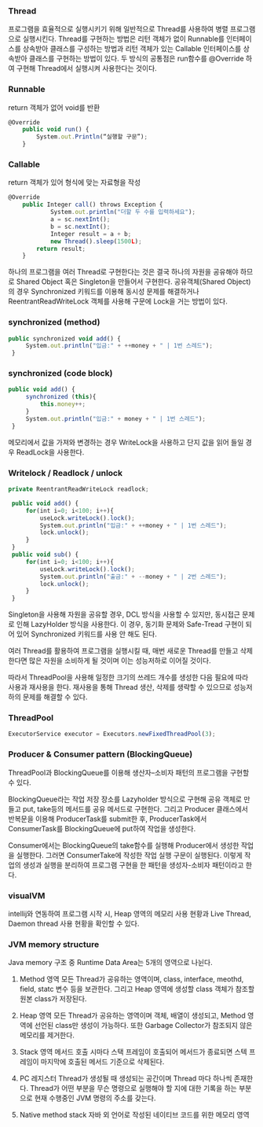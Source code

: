 ### Thread
프로그램을 효율적으로 실행시키기 위해 일반적으로 Thread를 사용하여 병렬 프로그램으로 실행시킨다.
Thread를 구현하는 방법은 리턴 객체가 없이 Runnable를 인터페이스를 상속받아 클래스를 구성하는 방법과
리턴 객체가 있는 Callable 인터페이스를 상속받아 클래스를 구현하는 방법이 있다.
두 방식의 공통점은 run함수를 @Override 하여 구현해 Thread에서 실행시켜 사용한다는 것이다.

### Runnable
return 객체가 없어 void를 반환
```javascript
@Override
    public void run() {
        System.out.Println(“실행할 구문”);
    }
```

### Callable
return 객체가 있어 형식에 맞는 자료형을 작성
```javascript
@Override
    public Integer call() throws Exception {
            System.out.println("더할 두 수를 입력하세요");
            a = sc.nextInt();
            b = sc.nextInt();
            Integer result = a + b;
            new Thread().sleep(1500L);
        return result;
    }
```

하나의 프로그램을 여러 Thread로 구현한다는 것은 결국 하나의 자원을 공유해야 하므로
Shared Object 혹은 Singleton을 만들어서 구현한다.
공유객체(Shared Object)의 경우 Synchronized 키워드를 이용해 동시성 문제를 해결하거나
ReentrantReadWriteLock 객체를 사용해 구문에 Lock을 거는 방법이 있다.

### synchronized (method)
```javascript
public synchronized void add() {
     System.out.println("입금:" + ++money + " | 1번 스레드");
 }
```

### synchronized (code block)
```javascript
public void add() {
     synchronized (this){
         this.money++;
     }
     System.out.println("입금:" + money + " | 1번 스레드");
 }
```

메모리에서 값을 가져와 변경하는 경우 WriteLock을 사용하고 단지 값을 읽어 들일 경우 ReadLock을 사용한다.
### Writelock / Readlock / unlock
```javascript
private ReentrantReadWriteLock readlock;

 public void add() {
     for(int i=0; i<100; i++){
         useLock.writeLock().lock();
         System.out.println("입금:" + ++money + " | 1번 스레드");
         lock.unlock();
     }
 }
 public void sub() {
     for(int i=0; i<100; i++){
         useLock.writeLock().lock();
         System.out.println("출금:" + --money + " | 2번 스레드");
         lock.unlock();
     }
 }
```

Singleton을 사용해 자원을 공유할 경우, DCL 방식을 사용할 수 있지만,
동시접근 문제로 인해 LazyHolder 방식을 사용한다.
이 경우, 동기화 문제와 Safe-Tread 구현이 되어 있어 Synchronized 키워드를 사용 안 해도 된다.

여러 Thread를 활용하여 프로그램을 실행시킬 때, 매번 새로운 Thread를 만들고 삭제한다면
많은 자원을 소비하게 될 것이며 이는 성능저하로 이어질 것이다.

따라서 ThreadPool을 사용해 일정한 크기의 쓰레드 개수를 생성한 다음 필요에 따라 사용과 재사용을 한다.
재사용을 통해 Thread 생산, 삭제를 생략할 수 있으므로 성능저하의 문제를 해결할 수 있다.
### ThreadPool
```javascript
ExecutorService executor = Executors.newFixedThreadPool(3);
```

### Producer & Consumer pattern (BlockingQueue)
ThreadPool과 BlockingQueue를 이용해 생산자–소비자 패턴의 프로그램을 구현할 수 있다.

BlockingQueue라는 작업 저장 장소를 Lazyholder 방식으로 구현해 공유 객체로 만들고 put, take등의 메서드를 공유 메서드로 구현한다.
그리고 Producer 클래스에서 반복문을 이용해 ProducerTask를 submit한 후,
ProducerTask에서 ConsumerTask를 BlockingQueue에 put하여 작업을 생성한다.

Consumer에서는 BlockingQueue의 take함수를 실행해 Producer에서 생성한 작업을 실행한다.
그러면 ConsumerTake에 작성한 작업 실행 구문이 실행된다.
이렇게 작업의 생성과 실행을 분리하여 프로그램 구현을 한 패턴을 생성자-소비자 패턴이라고 한다.

### visualVM
intellij와 연동하여 프로그램 시작 시,
Heap 영역의 메모리 사용 현황과 Live Thread, Daemon thread 사용 현황을 확인할 수 있다.


### JVM memory structure
Java memory 구조 중 Runtime Data Area는 5개의 영역으로 나뉜다.

1. Method 영역
   모든 Thread가 공유하는 영역이며, class, interface, meothd, field, statc 변수 등을 보관한다.
   그리고 Heap 영역에 생성할 class 객체가 참조할 원본 class가 저장된다.

2. Heap 영역
   모든 Thread가 공유하는 영역이며 객체, 배열이 생성되고,
   Method 영역에 선언된 class만 생성이 가능하다.
   또한 Garbage Collector가 참조되지 않은 메모리를 제거한다.

3. Stack 영역
   메서드 호출 시마다 스택 프레임이 호출되어 메서드가 종료되면 스텍 프레임이 마지막에 호출된 메서드 기준으로 삭제된다.

4. PC 레지스터
   Thread가 생성될 때 생성되는 공간이며 Thread 마다 하나씩 존재한다.
   Thread가 어떤 부분을 무슨 명령으로 실행해야 할 지에 대한 기록을 하는 부분으로 현재 수행중인 JVM 명령의 주소를 갖는다.

5. Native method stack
   자바 외 언어로 작성된 네이티브 코드를 위한 메모리 영역
